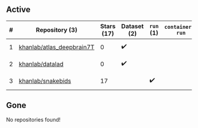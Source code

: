 ## Active
| # | Repository (3) | Stars (17) | Dataset (2) | `run` (1) | `containers-run` | Last Modified |
| --- | --- | --- | --- | --- | --- | --- |
| 1 | [khanlab/atlas_deepbrain7T](https://github.com/khanlab/atlas_deepbrain7T) | 0 | :heavy_check_mark: |  |  | 2018-04-25 12:08:14+00:00 |
| 2 | [khanlab/datalad](https://github.com/khanlab/datalad) | 0 | :heavy_check_mark: |  |  | 2018-04-16 13:16:19+00:00 |
| 3 | [khanlab/snakebids](https://github.com/khanlab/snakebids) | 17 |  | :heavy_check_mark: |  | 2024-10-02 20:05:19+00:00 |

## Gone
No repositories found!
